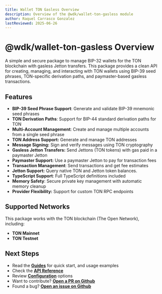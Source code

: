 ```yaml
---
title: Wallet TON Gasless Overview
description: Overview of the @wdk/wallet-ton-gasless module
author: Raquel Carrasco Gonzalez
lastReviewed: 2025-06-26
---
```


# @wdk/wallet-ton-gasless Overview

A simple and secure package to manage BIP-32 wallets for the TON blockchain with gasless Jetton transfers. This package provides a clean API for creating, managing, and interacting with TON wallets using BIP-39 seed phrases, TON-specific derivation paths, and paymaster-based gasless transactions.


## Features

- **BIP-39 Seed Phrase Support**: Generate and validate BIP-39 mnemonic seed phrases
- **TON Derivation Paths**: Support for BIP-44 standard derivation paths for TON
- **Multi-Account Management**: Create and manage multiple accounts from a single seed phrase
- **TON Address Support:** Generate and manage TON addresses
- **Message Signing:** Sign and verify messages using TON cryptography
- **Gasless Jetton Transfers:** Send Jettons (TON tokens) with gas paid in a paymaster Jetton
- **Paymaster Support:** Use a paymaster Jetton to pay for transaction fees
- **Transaction Management**: Send transactions and get fee estimates
- **Jetton Support:** Query native TON and Jetton token balances.
- **TypeScript Support**: Full TypeScript definitions included
- **Memory Safety**: Secure private key management with automatic memory cleanup
- **Provider Flexibility:** Support for custom TON RPC endpoints

## Supported Networks

This package works with the TON blockchain (The Open Network), including:

- **TON Mainnet**
- **TON Testnet**

## Next Steps

- Read the **[Guides](./guides.md)** for quick start, and usage examples
- Check the **[API Reference](./api-reference.md)**
- Review **[Configuration](./configuration.md)** options
- Want to contribute? **[Open a PR on Github](https://github.com/tetherto/wdk-wallet-ton-gasless)**
- Found a bug? **[Open an issue on Github](https://github.com/tetherto/wdk-wallet-ton-gasless/issues)** 

